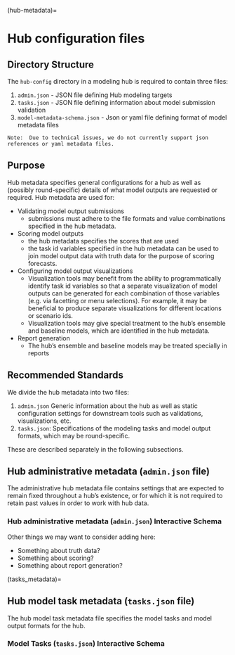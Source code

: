 (hub-metadata)=
# Hub configuration files

## Directory Structure
The `hub-config` directory in a modeling hub is required to contain three files:
   1. `admin.json` - JSON  file defining Hub modeling targets
   2. `tasks.json` - JSON file defining information about model submission validation
   3. `model-metadata-schema.json` - Json or yaml file defining format of model metadata files

```{caution}
Note:  Due to technical issues, we do not currently support json references or yaml metadata files.
```


## Purpose
Hub metadata specifies general configurations for a hub as well as (possibly round-specific) details of what model outputs are requested or required. Hub metadata are used for:
* Validating model output submissions
   * submissions must adhere to the file formats and value combinations specified in the hub metadata.
* Scoring model outputs
   * the hub metadata specifies the scores that are used
   * the task id variables specified in the hub metadata can be used to join model output data with truth data for the purpose of scoring forecasts.
* Configuring model output visualizations
   * Visualization tools may benefit from the ability to programmatically identify task id variables so that a separate visualization of model outputs can be generated for each combination of those variables (e.g. via facetting or menu selections). For example, it may be beneficial to produce separate visualizations for different locations or scenario ids.
   * Visualization tools may give special treatment to the hub’s ensemble and baseline models, which are identified in the hub metadata.
* Report generation
   * The hub’s ensemble and baseline models may be treated specially in reports

## Recommended Standards
We divide the hub metadata into two files:
1. `admin.json` Generic information about the hub as well as static configuration settings for downstream tools such as validations, visualizations, etc.
2. `tasks.json`: Specifications of the modeling tasks and model output formats, which may be round-specific.

These are described separately in the following subsections.

## Hub administrative metadata (`admin.json` file)

The administrative hub metadata file contains settings that are expected to remain fixed throughout a hub’s existence, or for which it is not required to retain past values in order to work with hub data.

### Hub administrative metadata (`admin.json`) Interactive Schema

   <script src="../_static/docson/widget.js" data-schema="https://raw.githubusercontent.com/Infectious-Disease-Modeling-Hubs/schemas/main/v0.0.1/admin-schema.json"></script>

   Other things we may want to consider adding here:
* Something about truth data?
* Something about scoring?
* Something about report generation?

(tasks_metadata)=
## Hub model task metadata (`tasks.json` file)
The hub model task metadata file specifies the model tasks and model output formats for the hub. 

### Model Tasks (`tasks.json`) Interactive Schema

   <script src="../_static/docson/widget.js" data-schema="https://raw.githubusercontent.com/Infectious-Disease-Modeling-Hubs/schemas/main/v0.0.1/tasks-schema.json"></script>

